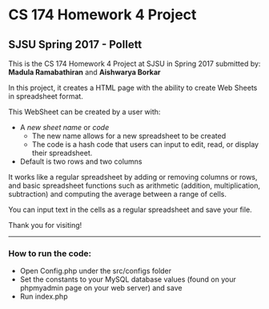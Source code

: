 # CS 174 Homework 4 Project
## SJSU Spring 2017 - Pollett

This is the CS 174 Homework 4 Project at SJSU in Spring 2017 submitted by:
**Madula Ramabathiran** and **Aishwarya Borkar**

In this project, it creates a HTML page with the ability to create Web Sheets in spreadsheet format.

This WebSheet can be created by a user with:
* A _new sheet name_ or _code_
	* The new name allows for a new spreadsheet to be created
	* The code is a hash code that users can input to edit, read, or display their spreadsheet.
* Default is two rows and two columns

It works like a regular spreadsheet by adding or removing columns or rows, and basic spreadsheet functions such as arithmetic (addition, multiplication, subtraction) and computing the average between a range of cells.

You can input text in the cells as a regular spreadsheet and save your file.

Thank you for visiting!

------------------------

### How to run the code:
* Open Config.php under the src/configs folder
* Set the constants to your MySQL database values (found on your phpmyadmin page on your web server) and save
* Run index.php
